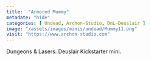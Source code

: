 ```yaml
---
title:  "Armored Mummy"
metadate: "hide"
categories: [ Undead, Archon-Studio, DnL-Deuslair ]
image: "/assets/images/minis/undead/Mummy11.png"
visit: "https://www.archon-studio.com"
---
```

Dungeons & Lasers: Deuslair Kickstarter mini.